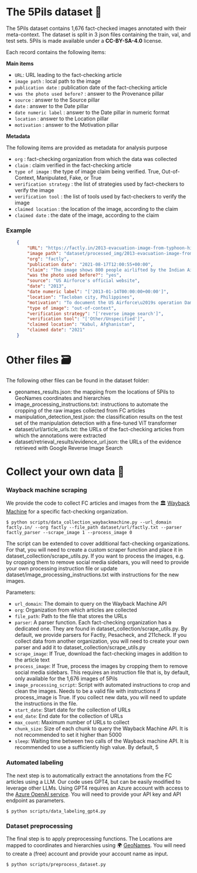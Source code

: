 # The 5Pils dataset 📸

The 5Pils dataset contains 1,676 fact-checked images annotated with their meta-context. The dataset is split in 3 json files containing  the train, val, and test sets.
5Pils is made available under a **CC-BY-SA-4.0** license.

Each record contains the following items: 

**Main items**

- `URL`: URL leading to the fact-checking article
- `image path` : local path to the image
- `publication date` : publication date of the fact-checking article
- `was the photo used before?` : answer to the Provenance pillar
- `source` : answer to the Source pillar
- `date` : answer to the Date pillar
- `date numeric label` : answer to the Date pillar in numeric format
- `location` : answer to the Location pillar
- `motivation` : answer to the Motivation pillar

**Metadata**

The following items are provided as metadata for analysis purpose
- `org` : fact-checking organization from which the data was collected
- `claim` : claim verified in the fact-checking article
- `type of image` : the type of image claim being verified. True, Out-of-Context, Manipulated, Fake, or True
- `verification strategy` : the list of strategies used by fact-checkers to verify the image
- `verification tool` : the list of tools used by fact-checkers to verify the image
- `claimed location` : the location of the image, according to the claim
- `claimed date` : the date of the image, according to the claim


### Example

````json
    {
        "URL": "https://factly.in/2013-evacuation-image-from-typhoon-hit-philippines-is-passed-off-as-iaf-airlifting-800-people-from-kabul",
        "image path": "dataset/processed_img/2013-evacuation-image-from-typhoon-hit-philippines-is-passed-off-as-iaf-airlifting-800-people-from-kabul.png",
        "org": "factly",
        "publication date": "2021-08-17T12:00:55+00:00",
        "claim": "The image shows 800 people airlifted by the Indian Air Force from Kabul.",
        "was the photo used before?": "yes",
        "source": "US Airforce's official website",
        "date": "2013",
        "date numeric label": "['2013-01-14T00:00:00+00:00']",
        "location": "Tacloban city, Philippines",
        "motivation": "To document the US Airforce\u2019s operation Damayan evacuation in 2013",
        "type of image": "out-of-context",
        "verification strategy": "['reverse image search']",
        "verification tool": "['Other/Unspecified']",
        "claimed location": "Kabul, Afghanistan",
        "claimed date": "2021"
    }

````

# Other files  🗃️

The following other files can be found in the dataset folder:

- geonames_results.json: the mapping from the locations of 5Pils to GeoNames coordinates and hierarchies
- image_processing_instructions.txt: instructions to automate the cropping of the raw images collected from FC articles
- manipulation_detection_test.json: the classification results on the test set of the manipulation detection with a fine-tuned ViT transformer
- dataset/url/article_urls.txt: the URLs of the fact-checking articles from which the annotations were extracted 
- dataset/retrieval_results/evidence_url.json: the URLs of the evidence retrieved with Google Reverse Image Search

# Collect your own data 🔎

### Wayback machine scraping
We provide the code to collect FC articles and images from the 🏛️ [Wayback Machine](https://web.archive.org/) for a specific fact-checking organization. 

```
$ python scripts/data_collection_waybackmachine.py --url_domain factly.in/ --org factly --file_path dataset/url/factly.txt --parser factly_parser --scrape_image 1 --process_image 0
```

The script can be extended to cover additional fact-checking organizations. For that, you will need to create a custom scraper function and place it in dataset_collection/scrape_utils.py. If you want to process the images, e.g. by cropping them to remove social media sidebars, you will need to provide your own processing instruction file or update dataset/image_processing_instructions.txt with instructions for the new images.

Parameters:

- `url_domain`: The domain to query on the Wayback Machine API
- `org`: Organization from which articles are collected
- `file_path`: Path to the file that stores the URLs
- `parser`: A parser function. Each fact-checking organization has a dedicated one. They are found in dataset_collection/scrape_utils.py. By default, we provide parsers for Factly, Pesacheck, and 211check. If you collect data from another organization, you will need to create your own parser and add it to dataset_collection/scrape_utils.py
- `scrape_image`: If True, download the fact-checking images in addition to the article text
- `process_image`: If True, process the images by cropping them to remove social media sidebars. This requires an instruction file that is, by default, only available for the 1,676 images of 5Pils
- `image_processing_script`: Script with automated instructions to crop and clean the images. Needs to be a valid file with instructions if process_image is True. If you collect new data, you will need to update the instructions in the file.
- `start_date`: Start date for the collection of URLs
- `end_date`: End date for the collection of URLs
- `max_count`: Maximum number of URLs to collect
- `chunk_size`: Size of each chunk to query the Wayback Machine API. It is not recommended to set it higher than 5000
- `sleep`: Waiting time between two calls of the Wayback machine API. It is recommended to use a sufficiently high value. By default, 5

### Automated labeling
The next step is to automatically extract the annotations from the FC articles using a LLM. Our code uses GPT4, but can be easily modified to leverage other LLMs. Using GPT4 requires an Azure account with access to the [Azure OpenAI service](https://learn.microsoft.com/en-us/azure/ai-services/openai/overview). You will need to provide your API key and API endpoint as parameters.

```
$ python scripts/data_labeling_gpt4.py
```

### Dataset preprocessing

The final step is to apply preprocessing functions.
The Locations  are mapped to coordinates and hierarchies using 🌍 [GeoNames](https://www.geonames.org/). You will need to create a (free) account and provide your account name as input.

```
$ python scripts/preprocess_dataset.py
```


